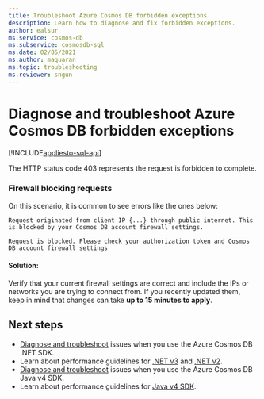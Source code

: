 ```yaml
---
title: Troubleshoot Azure Cosmos DB forbidden exceptions
description: Learn how to diagnose and fix forbidden exceptions.
author: ealsur
ms.service: cosmos-db
ms.subservice: cosmosdb-sql
ms.date: 02/05/2021
ms.author: maquaran
ms.topic: troubleshooting
ms.reviewer: sngun
---
```


# Diagnose and troubleshoot Azure Cosmos DB forbidden exceptions
[!INCLUDE[appliesto-sql-api](includes/appliesto-sql-api.md)]

The HTTP status code 403 represents the request is forbidden to complete.

### Firewall blocking requests
On this scenario, it is common to see errors like the ones below:

```
Request originated from client IP {...} through public internet. This is blocked by your Cosmos DB account firewall settings.
```

```
Request is blocked. Please check your authorization token and Cosmos DB account firewall settings
```

#### Solution:
Verify that your current firewall settings are correct and include the IPs or networks you are trying to connect from. If you recently updated them, keep in mind that changes can take **up to 15 minutes to apply**.

## Next steps
* [Diagnose and troubleshoot](troubleshoot-dot-net-sdk.md) issues when you use the Azure Cosmos DB .NET SDK.
* Learn about performance guidelines for [.NET v3](performance-tips-dotnet-sdk-v3-sql.md) and [.NET v2](performance-tips.md).
* [Diagnose and troubleshoot](troubleshoot-java-sdk-v4-sql.md) issues when you use the Azure Cosmos DB Java v4 SDK.
* Learn about performance guidelines for [Java v4 SDK](performance-tips-java-sdk-v4-sql.md).
